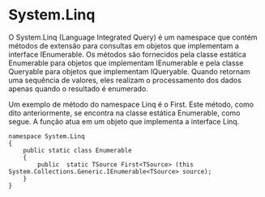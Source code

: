 # System.Linq

O System.Linq (Language Integrated Query) é um namespace que contém métodos de extensão para consultas em objetos que implementam a interface IEnumerable<T>. Os métodos são fornecidos pela classe estática Enumerable para objetos que implementam IEnumerable e pela classe Queryable para objetos que implementam IQueryable. Quando retornam uma sequência de valores, eles realizam o processamento dos dados apenas quando o resultado é enumerado.

Um exemplo de método do namespace Linq é o First. Este método, como dito anteriormente, se encontra na classe estática Enumerable, como segue. A função atua em um objeto que implementa a interface Linq.

    namespace System.Linq
	{   
	    public static class Enumerable
	    {
		    public  static TSource First<TSource> (this System.Collections.Generic.IEnumerable<TSource> source);
	    }
    }
